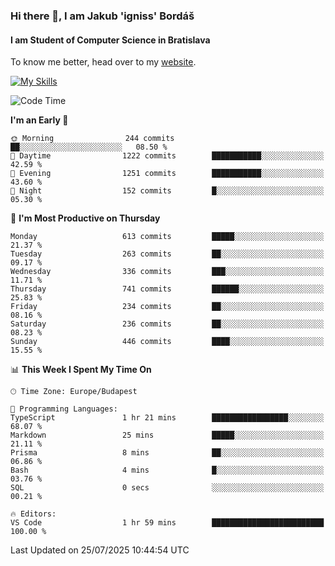 ### Hi there 👋, I am Jakub 'igniss' Bordáš

#### I am Student of Computer Science in Bratislava
To know me better, head over to my [website](https://bordas.sk).

[![My Skills](https://skillicons.dev/icons?i=js,typescript,html,css,figma,svelte,vue,next,postgresql,nest,express,nodejs)](https://bordas.sk)


<!--START_SECTION:waka-->
![Code Time](http://img.shields.io/badge/Code%20Time-1%2C996%20hrs%2034%20mins-blue)

**I'm an Early 🐤** 

```text
🌞 Morning                244 commits         ██░░░░░░░░░░░░░░░░░░░░░░░   08.50 % 
🌆 Daytime                1222 commits        ███████████░░░░░░░░░░░░░░   42.59 % 
🌃 Evening                1251 commits        ███████████░░░░░░░░░░░░░░   43.60 % 
🌙 Night                  152 commits         █░░░░░░░░░░░░░░░░░░░░░░░░   05.30 % 
```
📅 **I'm Most Productive on Thursday** 

```text
Monday                   613 commits         █████░░░░░░░░░░░░░░░░░░░░   21.37 % 
Tuesday                  263 commits         ██░░░░░░░░░░░░░░░░░░░░░░░   09.17 % 
Wednesday                336 commits         ███░░░░░░░░░░░░░░░░░░░░░░   11.71 % 
Thursday                 741 commits         ██████░░░░░░░░░░░░░░░░░░░   25.83 % 
Friday                   234 commits         ██░░░░░░░░░░░░░░░░░░░░░░░   08.16 % 
Saturday                 236 commits         ██░░░░░░░░░░░░░░░░░░░░░░░   08.23 % 
Sunday                   446 commits         ████░░░░░░░░░░░░░░░░░░░░░   15.55 % 
```


📊 **This Week I Spent My Time On** 

```text
🕑︎ Time Zone: Europe/Budapest

💬 Programming Languages: 
TypeScript               1 hr 21 mins        █████████████████░░░░░░░░   68.07 % 
Markdown                 25 mins             █████░░░░░░░░░░░░░░░░░░░░   21.11 % 
Prisma                   8 mins              ██░░░░░░░░░░░░░░░░░░░░░░░   06.86 % 
Bash                     4 mins              █░░░░░░░░░░░░░░░░░░░░░░░░   03.76 % 
SQL                      0 secs              ░░░░░░░░░░░░░░░░░░░░░░░░░   00.21 % 

🔥 Editors: 
VS Code                  1 hr 59 mins        █████████████████████████   100.00 % 
```


 Last Updated on 25/07/2025 10:44:54 UTC
<!--END_SECTION:waka-->
